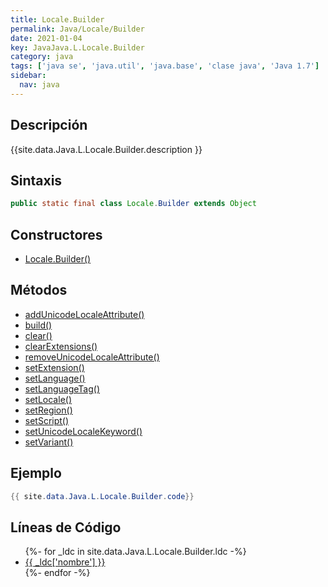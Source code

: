 ```yaml
---
title: Locale.Builder
permalink: Java/Locale/Builder
date: 2021-01-04
key: JavaJava.L.Locale.Builder
category: java
tags: ['java se', 'java.util', 'java.base', 'clase java', 'Java 1.7']
sidebar: 
  nav: java
---
```


## Descripción
{{site.data.Java.L.Locale.Builder.description }}

## Sintaxis
~~~java
public static final class Locale.Builder extends Object
~~~

## Constructores
* [Locale.Builder()](/Java/Locale/Builder/Locale/Builder/)

## Métodos
* [addUnicodeLocaleAttribute()](/Java/Locale/Builder/addUnicodeLocaleAttribute)
* [build()](/Java/Locale/Builder/build)
* [clear()](/Java/Locale/Builder/clear)
* [clearExtensions()](/Java/Locale/Builder/clearExtensions)
* [removeUnicodeLocaleAttribute()](/Java/Locale/Builder/removeUnicodeLocaleAttribute)
* [setExtension()](/Java/Locale/Builder/setExtension)
* [setLanguage()](/Java/Locale/Builder/setLanguage)
* [setLanguageTag()](/Java/Locale/Builder/setLanguageTag)
* [setLocale()](/Java/Locale/Builder/setLocale)
* [setRegion()](/Java/Locale/Builder/setRegion)
* [setScript()](/Java/Locale/Builder/setScript)
* [setUnicodeLocaleKeyword()](/Java/Locale/Builder/setUnicodeLocaleKeyword)
* [setVariant()](/Java/Locale/Builder/setVariant)

## Ejemplo
~~~java
{{ site.data.Java.L.Locale.Builder.code}}
~~~

## Líneas de Código
<ul>
{%- for _ldc in site.data.Java.L.Locale.Builder.ldc -%}
   <li>
       <a href="{{_ldc['url'] }}">{{ _ldc['nombre'] }}</a>
   </li>
{%- endfor -%}
</ul>
